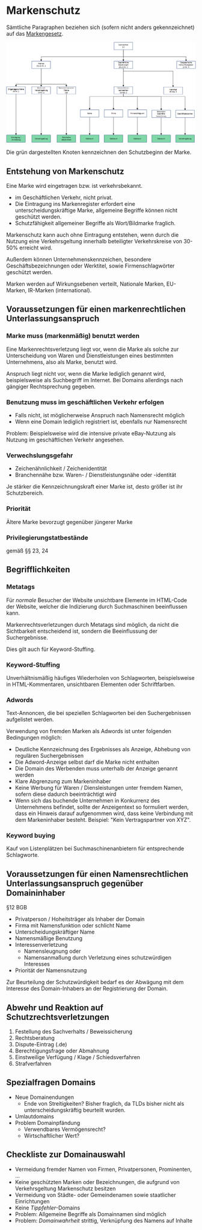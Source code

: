 # Markenschutz

Sämtliche Paragraphen beziehen sich (sofern nicht anders gekennzeichnet) auf das [Markengesetz](https://www.gesetze-im-internet.de/markeng/).

![Systematik Markengesetz](images/systematik_markengesetz.png)

Die grün dargestellten Knoten kennzeichnen den Schutzbeginn der Marke.

## Entstehung von Markenschutz

Eine Marke wird eingetragen bzw. ist verkehrsbekannt.

* im Geschäftlichen Verkehr, nicht privat.
* Die Eintragung ins Markenregister erfordert eine unterscheidungskräftige Marke, allgemeine Begriffe können nicht geschützt werden.
* Schutzfähigkeit allgemeiner Begriffe als Wort/Bildmarke fraglich.

Markenschutz kann auch ohne Eintragung entstehen, wenn durch die Nutzung eine Verkehrsgeltung innerhalb beteiligter Verkehrskreise von 30-50% erreicht wird.

Außerdem können Unternehmenskennzeichen, besondere Geschäftsbezeichnungen oder Werktitel, sowie Firmenschlagwörter geschützt werden.

Marken werden auf Wirkungsebenen verteilt, Nationale Marken, EU-Marken, IR-Marken (international).

## Voraussetzungen für einen markenrechtlichen Unterlassungsanspruch

### Marke muss (markenmäßig) benutzt werden

Eine Markenrechtsverletzung liegt vor, wenn die Marke als solche zur Unterscheidung von Waren und Dienstleistungen eines bestimmten Unternehmens, also als Marke, benutzt wird.

Anspruch liegt nicht vor, wenn die Marke lediglich genannt wird, beispielsweise als Suchbegriff im Internet. Bei Domains allerdings nach gängiger Rechtsprechung gegeben.

### Benutzung muss im geschäftlichen Verkehr erfolgen

  * Falls nicht, ist möglicherweise Anspruch nach Namensrecht möglich
  * Wenn eine Domain lediglich registriert ist, ebenfalls nur Namensrecht

Problem: Beispielsweise wird die intensive private eBay-Nutzung als Nutzung im geschäftlichen Verkehr angesehen.

### Verwechslungsgefahr

* Zeichenähnlichkeit / Zeichenidentität
* Branchennähe bzw. Waren- / Dienstleistungsnähe oder -identität

Je stärker die Kennzeichnungskraft einer Marke ist, desto größer ist ihr Schutzbereich.

### Priorität

Ältere Marke bevorzugt gegenüber jüngerer Marke

### Privilegierungstatbestände

gemäß §§ 23, 24

## Begrifflichkeiten

### Metatags

Für *normale* Besucher der Website unsichtbare Elemente im HTML-Code der Website, welcher die Indizierung durch Suchmaschinen beeinflussen kann.

Markenrechtsverletzungen durch Metatags sind möglich, da nicht die Sichtbarkeit entscheidend ist, sondern die Beeinflussung der Suchergebnisse.

Dies gilt auch für Keyword-Stuffing.

### Keyword-Stuffing

Unverhältnismäßig häufiges Wiederholen von Schlagworten, beispielsweise in HTML-Kommentaren, unsichtbaren Elementen oder Schriftfarben.

### Adwords

Text-Annoncen, die bei speziellen Schlagworten bei den Suchergebnissen aufgelistet werden.

Verwendung von fremden Marken als Adwords ist unter folgenden Bedingungen möglich:
* Deutliche Kennzeichnung des Ergebnisses als Anzeige, Abhebung von regulären Suchergebnissen
* Die Adword-Anzeige selbst darf die Marke nicht enthalten
* Die Domain des Werbenden muss unterhalb der Anzeige genannt werden
* Klare Abgrenzung zum Markeninhaber
* Keine Werbung für Waren / Diensleistungen unter fremdem Namen, sofern diese dadurch beeinträchtigt wird
* Wenn sich das buchende Unternehmen in Konkurrenz des Unternehmens befindet, sollte der Anzeigentext so formuliert werden, dass ein Hinweis darauf aufgenommen wird, dass keine Verbindung mit dem Markeninhaber besteht. Beispiel: "Kein Vertragspartner von XYZ".

### Keyword buying

Kauf von Listenplätzen bei Suchmaschinenanbietern für entsprechende Schlagworte.

## Voraussetzungen für einen Namensrechtlichen Unterlassungsanspruch gegenüber Domaininhaber

§12 BGB

* Privatperson / Hoheitsträger als Inhaber der Domain
* Firma mit Namensfunktion oder schlicht Name
* Unterscheidungskräftiger Name
* Namensmäßige Benutzung
* Interessenverletzung
  * Namensleugnung oder
  * Namensanmaßung durch Verletzung eines schutzwürdigen Interesses
* Priorität der Namensnutzung

Zur Beurteilung der Schutzwürdigkeit bedarf es der Abwägung mit dem Interesse des Domain-Inhabers an der Registrierung der Domain.

## Abwehr und Reaktion auf Schutzrechtsverletzungen

1. Festellung des Sachverhalts / Beweissicherung
2. Rechtsberatung
3. Dispute-Eintrag (.de)
4. Berechtigungsfrage oder Abmahnung
5. Einstweilige Verfügung / Klage / Schiedsverfahren
6. Strafverfahren

## Spezialfragen Domains

* Neue Domainendungen
  * Ende von Streitigkeiten? Bisher fraglich, da TLDs bisher nicht als unterscheidungskräftig beurteilt wurden.
* Umlautdomains
* Problem Domainpfändung
  * Verwendbares Vermögensrecht?
  * Wirtschaftlicher Wert?

## Checkliste zur Domainauswahl

* Vermeidung fremder Namen von Firmen, Privatpersonen, Prominenten, ...
* Keine geschützten Marken oder Bezeichnungen, die aufgrund von Verkehrsgeltung Markenschutz besitzen
* Vermeidung von Städte- oder Gemeindenamen sowie staatlicher Einrichtungen
* Keine *Tippfehler*-Domains
* Problem: Allgemeine Begriffe als Domainnamen sind möglich
* Problem: *Domainwahrheit* strittig, Verknüpfung des Namens auf Inhalte
